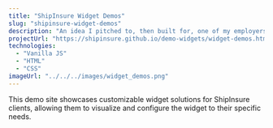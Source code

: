 ```yaml
---
title: "ShipInsure Widget Demos"
slug: "shipinsure-widget-demos"
description: "An idea I pitched to, then built for, one of my employers. One of ShipInsure's core product is a widget. This site allows clients to view and customize any version of the widget."
projectUrl: "https://shipinsure.github.io/demo-widgets/widget-demos.html"
technologies: 
  - "Vanilla JS"
  - "HTML"
  - "CSS"
imageUrl: "../../../images/widget_demos.png"
---
```


This demo site showcases customizable widget solutions for ShipInsure clients, allowing them to visualize and configure the widget to their specific needs.

